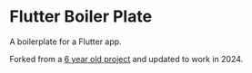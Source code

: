 # Flutter Boiler Plate 

A boilerplate for a Flutter app. 

Forked from a [6 year old project](https://github.com/vaibhavsingh97/hello-flutter) and updated to work in 2024.

